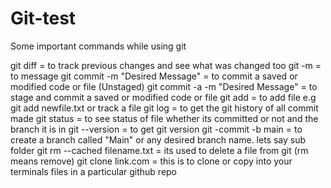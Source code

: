 # Git-test

Some important commands while using git 

git diff  = to track previous changes and see what was changed too
git -m = to message 
git commit -m "Desired Message" = to commit a saved or modified code or  file (Unstaged) 
git commit -a -m "Desired Message" = to stage and commit a saved or modified code or file
git add = to add file e.g git add newfile.txt or track a file
git log = to get the git history of all commit made 
git status = to see status of file whether its committed or not and the branch it is in
git --version = to get git version 
git -commit -b main = to create a branch called "Main" or any desired branch name. lets say sub folder
git rm --cached filename.txt = its used to delete a file from git (rm means remove)
git clone link.com = this is to clone or copy into  your terminals files in a particular github repo

